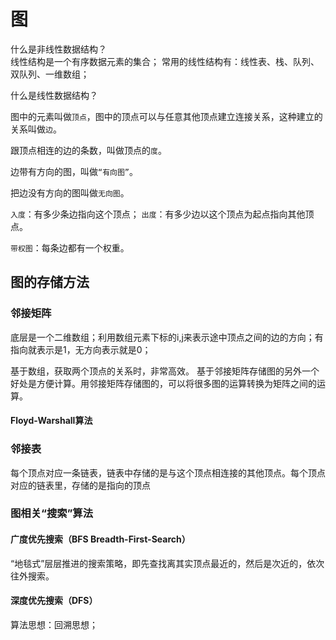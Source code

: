 # 图

什么是非线性数据结构？<br>
线性结构是一个有序数据元素的集合；
常用的线性结构有：线性表、栈、队列、双队列、一维数组；

什么是线性数据结构？<br>

图中的元素叫做``顶点``，图中的顶点可以与任意其他顶点建立连接关系，这种建立的关系叫做``边``。

跟顶点相连的边的条数，叫做顶点的``度``。

边带有方向的图，叫做``“有向图”``。

把边没有方向的图叫做``无向图``。

``入度``：有多少条边指向这个顶点；
``出度``：有多少边以这个顶点为起点指向其他顶点。

``带权图``：每条边都有一个权重。

## 图的存储方法

### 邻接矩阵

底层是一个二维数组；利用数组元素下标的i,j来表示途中顶点之间的边的方向；有指向就表示是1，无方向表示就是0；

基于数组，获取两个顶点的关系时，非常高效。
基于邻接矩阵存储图的另外一个好处是方便计算。用邻接矩阵存储图的，可以将很多图的运算转换为矩阵之间的运算。

#### Floyd-Warshall算法

### 邻接表

每个顶点对应一条链表，链表中存储的是与这个顶点相连接的其他顶点。每个顶点对应的链表里，存储的是指向的顶点

### 图相关“搜索”算法

#### 广度优先搜索（BFS Breadth-First-Search）

“地毯式”层层推进的搜索策略，即先查找离其实顶点最近的，然后是次近的，依次往外搜索。

#### 深度优先搜索（DFS）

算法思想：回溯思想；

